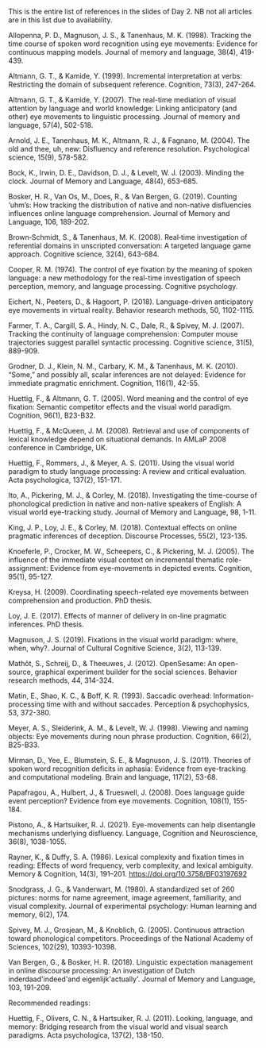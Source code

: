 This is the entire list of references in the slides of Day 2. NB not all articles are in this list due to availability.

Allopenna, P. D., Magnuson, J. S., & Tanenhaus, M. K. (1998). Tracking the time course of spoken word recognition using eye movements: Evidence for continuous mapping models. Journal of memory and language, 38(4), 419-439.

Altmann, G. T., & Kamide, Y. (1999). Incremental interpretation at verbs: Restricting the domain of subsequent reference. Cognition, 73(3), 247-264.

Altmann, G. T., & Kamide, Y. (2007). The real-time mediation of visual attention by language and world knowledge: Linking anticipatory (and other) eye movements to linguistic processing. Journal of memory and language, 57(4), 502-518.

Arnold, J. E., Tanenhaus, M. K., Altmann, R. J., & Fagnano, M. (2004). The old and thee, uh, new: Disfluency and reference resolution. Psychological science, 15(9), 578-582.

Bock, K., Irwin, D. E., Davidson, D. J., & Levelt, W. J. (2003). Minding the clock. Journal of Memory and Language, 48(4), 653-685.

Bosker, H. R., Van Os, M., Does, R., & Van Bergen, G. (2019). Counting ‘uhm’s: How tracking the distribution of native and non-native disfluencies influences online language comprehension. Journal of Memory and Language, 106, 189-202.

Brown‐Schmidt, S., & Tanenhaus, M. K. (2008). Real‐time investigation of referential domains in unscripted conversation: A targeted language game approach. Cognitive science, 32(4), 643-684.

Cooper, R. M. (1974). The control of eye fixation by the meaning of spoken language: a new methodology for the real-time investigation of speech perception, memory, and language processing. Cognitive psychology.

Eichert, N., Peeters, D., & Hagoort, P. (2018). Language-driven anticipatory eye movements in virtual reality. Behavior research methods, 50, 1102-1115.

Farmer, T. A., Cargill, S. A., Hindy, N. C., Dale, R., & Spivey, M. J. (2007). Tracking the continuity of language comprehension: Computer mouse trajectories suggest parallel syntactic processing. Cognitive science, 31(5), 889-909.

Grodner, D. J., Klein, N. M., Carbary, K. M., & Tanenhaus, M. K. (2010). “Some,” and possibly all, scalar inferences are not delayed: Evidence for immediate pragmatic enrichment. Cognition, 116(1), 42-55.

Huettig, F., & Altmann, G. T. (2005). Word meaning and the control of eye fixation: Semantic competitor effects and the visual world paradigm. Cognition, 96(1), B23-B32.

Huettig, F., & McQueen, J. M. (2008). Retrieval and use of components of lexical knowledge depend on situational demands. In AMLaP 2008 conference in Cambridge, UK.

Huettig, F., Rommers, J., & Meyer, A. S. (2011). Using the visual world paradigm to study language processing: A review and critical evaluation. Acta psychologica, 137(2), 151-171.

Ito, A., Pickering, M. J., & Corley, M. (2018). Investigating the time-course of phonological prediction in native and non-native speakers of English: A visual world eye-tracking study. Journal of Memory and Language, 98, 1-11.

King, J. P., Loy, J. E., & Corley, M. (2018). Contextual effects on online pragmatic inferences of deception. Discourse Processes, 55(2), 123-135.

Knoeferle, P., Crocker, M. W., Scheepers, C., & Pickering, M. J. (2005). The influence of the immediate visual context on incremental thematic role-assignment: Evidence from eye-movements in depicted events. Cognition, 95(1), 95-127.

Kreysa, H. (2009). Coordinating speech-related eye movements between comprehension and production. PhD thesis.

Loy, J. E. (2017). Effects of manner of delivery in on-line pragmatic inferences. PhD thesis.

Magnuson, J. S. (2019). Fixations in the visual world paradigm: where, when, why?. Journal of Cultural Cognitive Science, 3(2), 113-139.

Mathôt, S., Schreij, D., & Theeuwes, J. (2012). OpenSesame: An open-source, graphical experiment builder for the social sciences. Behavior research methods, 44, 314-324.

Matin, E., Shao, K. C., & Boff, K. R. (1993). Saccadic overhead: Information-processing time with and without saccades. Perception & psychophysics, 53, 372-380.

Meyer, A. S., Sleiderink, A. M., & Levelt, W. J. (1998). Viewing and naming objects: Eye movements during noun phrase production. Cognition, 66(2), B25-B33.

Mirman, D., Yee, E., Blumstein, S. E., & Magnuson, J. S. (2011). Theories of spoken word recognition deficits in aphasia: Evidence from eye-tracking and computational modeling. Brain and language, 117(2), 53-68.

Papafragou, A., Hulbert, J., & Trueswell, J. (2008). Does language guide event perception? Evidence from eye movements. Cognition, 108(1), 155-184.

Pistono, A., & Hartsuiker, R. J. (2021). Eye-movements can help disentangle mechanisms underlying disfluency. Language, Cognition and Neuroscience, 36(8), 1038-1055.

Rayner, K., & Duffy, S. A. (1986). Lexical complexity and fixation times in reading: Effects of word frequency, verb complexity, and lexical ambiguity. Memory & Cognition, 14(3), 191–201. https://doi.org/10.3758/BF03197692

Snodgrass, J. G., & Vanderwart, M. (1980). A standardized set of 260 pictures: norms for name agreement, image agreement, familiarity, and visual complexity. Journal of experimental psychology: Human learning and memory, 6(2), 174.

Spivey, M. J., Grosjean, M., & Knoblich, G. (2005). Continuous attraction toward phonological competitors. Proceedings of the National Academy of Sciences, 102(29), 10393-10398.

Van Bergen, G., & Bosker, H. R. (2018). Linguistic expectation management in online discourse processing: An investigation of Dutch inderdaad'indeed'and eigenlijk'actually'. Journal of Memory and Language, 103, 191-209.

Recommended readings:

Huettig, F., Olivers, C. N., & Hartsuiker, R. J. (2011). Looking, language, and memory: Bridging research from the visual world and visual search paradigms. Acta psychologica, 137(2), 138-150.
